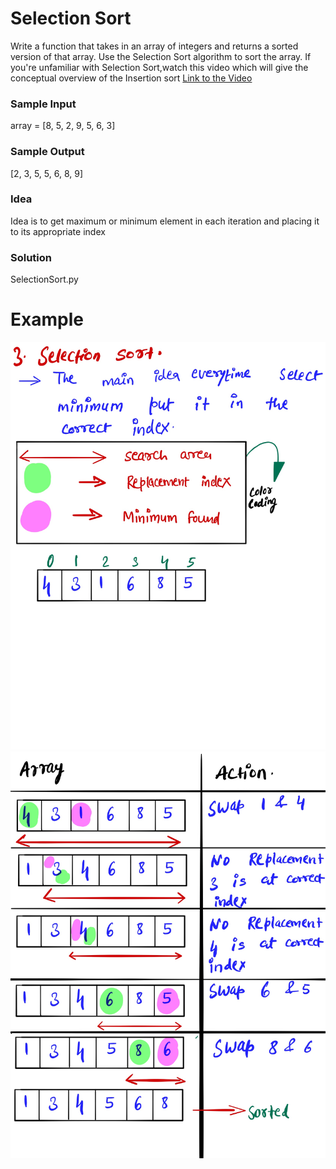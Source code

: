 # Selection Sort #
Write a function that takes in an array of integers and returns a sorted version of that array. Use the Selection Sort algorithm to sort the array.
If you're unfamiliar with Selection Sort,watch this video which will give the conceptual overview of the Insertion sort [Link to the Video](https://www.linkedin.com/posts/mayank-dubey11_complexity-datastructures-algorithms-activity-6759473454526820352-6Hps) 
### Sample Input ###
array = [8, 5, 2, 9, 5, 6, 3]
### Sample Output ###
[2, 3, 5, 5, 6, 8, 9]


### Idea ##
Idea is to get maximum or minimum element in each iteration and placing it to its appropriate index


### Solution ###
SelectionSort.py 

# Example #
![](images/slectionsort1.jpg)
![](images/slectionsort2.jpg)
